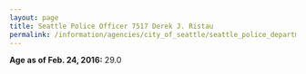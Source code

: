 ```yaml
---
layout: page
title: Seattle Police Officer 7517 Derek J. Ristau
permalink: /information/agencies/city_of_seattle/seattle_police_department/copbook/7517/
---
```


**Age as of Feb. 24, 2016:** 29.0
